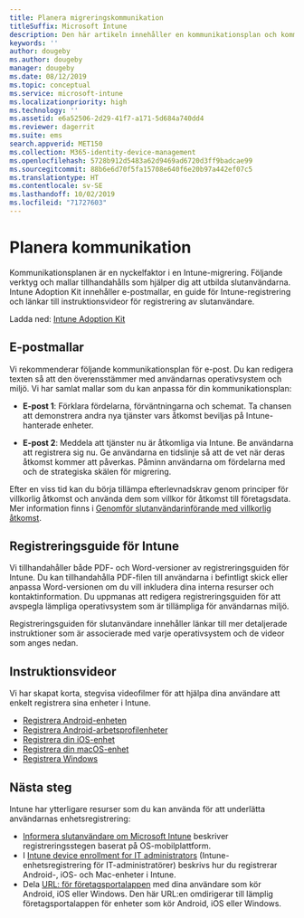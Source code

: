 ```yaml
---
title: Planera migreringskommunikation
titleSuffix: Microsoft Intune
description: Den här artikeln innehåller en kommunikationsplan och kommunikationsstrategi för migreringen när du migrerar till Microsoft Intune.
keywords: ''
author: dougeby
ms.author: dougeby
manager: dougeby
ms.date: 08/12/2019
ms.topic: conceptual
ms.service: microsoft-intune
ms.localizationpriority: high
ms.technology: ''
ms.assetid: e6a52506-2d29-41f7-a171-5d684a740dd4
ms.reviewer: dagerrit
ms.suite: ems
search.appverid: MET150
ms.collection: M365-identity-device-management
ms.openlocfilehash: 5728b912d5483a62d9469ad6720d3ff9badcae99
ms.sourcegitcommit: 88b6e6d70f5fa15708e640f6e20b97a442ef07c5
ms.translationtype: HT
ms.contentlocale: sv-SE
ms.lasthandoff: 10/02/2019
ms.locfileid: "71727603"
---
```

# <a name="plan-communications"></a>Planera kommunikation

Kommunikationsplanen är en nyckelfaktor i en Intune-migrering. Följande verktyg och mallar tillhandahålls som hjälper dig att utbilda slutanvändarna. Intune Adoption Kit innehåller e-postmallar, en guide för Intune-registrering och länkar till instruktionsvideor för registrering av slutanvändare.  

Ladda ned:  [Intune Adoption Kit](https://aka.ms/IntuneAdoptionKit)

## <a name="email-templates"></a>E-postmallar

Vi rekommenderar följande kommunikationsplan för e-post. Du kan redigera texten så att den överensstämmer med användarnas operativsystem och miljö. Vi har samlat mallar som du kan anpassa för din kommunikationsplan:

- **E-post 1**: Förklara fördelarna, förväntningarna och schemat. Ta chansen att demonstrera andra nya tjänster vars åtkomst beviljas på Intune-hanterade enheter.

- **E-post 2**: Meddela att tjänster nu är åtkomliga via Intune. Be användarna att registrera sig nu. Ge användarna en tidslinje så att de vet när deras åtkomst kommer att påverkas. Påminn användarna om fördelarna med och de strategiska skälen för migrering.

Efter en viss tid kan du börja tillämpa efterlevnadskrav genom principer för villkorlig åtkomst och använda dem som villkor för åtkomst till företagsdata. Mer information finns i [Genomför slutanvändarinförande med villkorlig åtkomst](migration-guide-drive-adoption.md).

## <a name="intune-enrollment-guide"></a>Registreringsguide för Intune

Vi tillhandahåller både PDF- och Word-versioner av registreringsguiden för Intune. Du kan tillhandahålla PDF-filen till användarna i befintligt skick eller anpassa Word-versionen om du vill inkludera dina interna resurser och kontaktinformation. Du uppmanas att redigera registreringsguiden för att avspegla lämpliga operativsystem som är tillämpliga för användarnas miljö.

Registreringsguiden för slutanvändare innehåller länkar till mer detaljerade instruktioner som är associerade med varje operativsystem och de videor som anges nedan.

## <a name="instructional-videos"></a>Instruktionsvideor

Vi har skapat korta, stegvisa videofilmer för att hjälpa dina användare att enkelt registrera sina enheter i Intune.

- [Registrera Android-enheten](https://www.youtube.com/watch?v=k0Q_sGLSx6o&t=1s)
- [Registrera Android-arbetsprofilenheter](https://www.youtube.com/watch?v=9Dl8HsGk4tI&t=3s)
- [Registrera din iOS-enhet](https://www.youtube.com/watch?v=mJyv6YcHi7c)
- [Registrera din macOS-enhet](https://www.youtube.com/watch?v=Pa2pfhwq_yk)
- [Registrera Windows](https://www.youtube.com/watch?v=TKQxEckBHiE)

## <a name="next-steps"></a>Nästa steg

Intune har ytterligare resurser som du kan använda för att underlätta användarnas enhetsregistrering:

- [Informera slutanvändare om Microsoft Intune](end-user-educate.md) beskriver registreringsstegen baserat på OS-mobilplattform.
- I [Intune device enrollment for IT administrators](../enrollment/device-enrollment.md) (Intune-enhetsregistrering för IT-administratörer) beskrivs hur du registrerar Android-, iOS- och Mac-enheter i Intune.
- Dela [URL: för företagsportalappen](http://go.microsoft.com/fwlink/?LinkID=396941) med dina användare som kör Android, iOS eller Windows. Den här URL:en omdirigerar till lämplig företagsportalappen för enheter som kör Android, iOS eller Windows.
